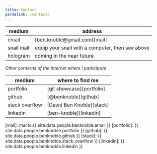 ```yaml
---
title: Contact
permalink: /contact/
---
```


| medium | address |
|--------|---------|
| email | [ben.knoble@gmail.com][mail] |
| snail mail | equip your snail with a computer, then see above |
| hologram | coming in the near future |

*Other cornerns of the internet where I participate*

| medium | where to find me |
|--------|---------|
| portfolio | [git showcase][portfolio] |
| github | [@benknoble][github] |
| stack overflow | [David Ben Knoble][stack] |
| linkedin | [ben-knoble][linkedin] |


[mail]: mailto:{{ site.data.people.benknoble.email }}
[portfolio]: {{ site.data.people.benknoble.portfolio }}
[github]: {{ site.data.people.benknoble.github }}
[stack]: {{ site.data.people.benknoble.stack_overflow }}
[linkedin]: {{ site.data.people.benknoble.linkedin }}

